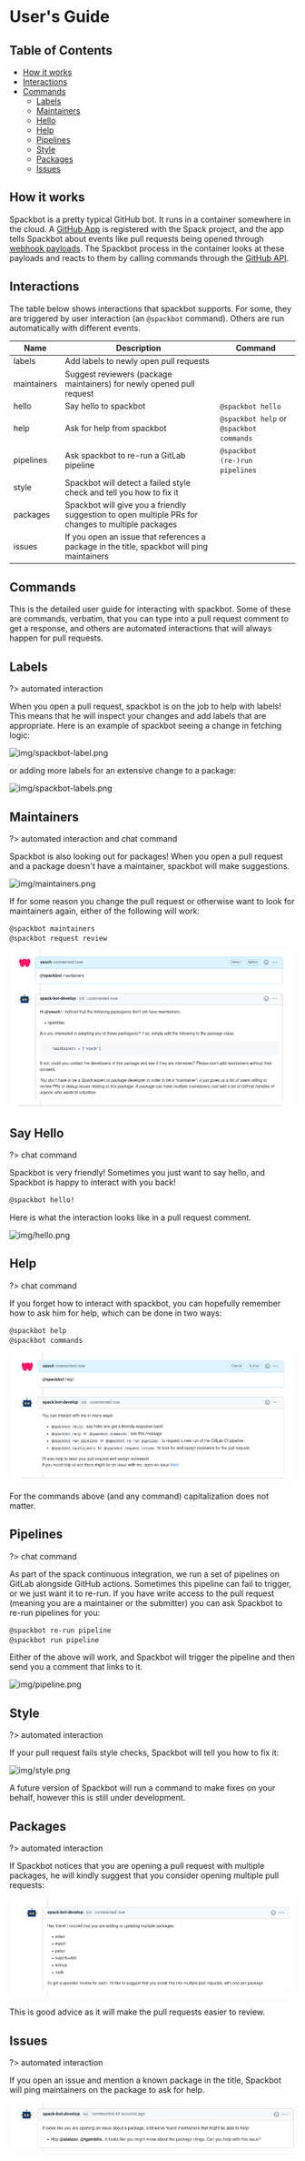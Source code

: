 # User's Guide

## Table of Contents

- [How it works](#how-it-works)
- [Interactions](#interactions)
- [Commands](#commands)
  - [Labels](#labels)
  - [Maintainers](#maintainers)
  - [Hello](#say-hello)
  - [Help](#help)
  - [Pipelines](#pipelines)
  - [Style](#style)
  - [Packages](#packages)
  - [Issues](#issues)
  
## How it works

Spackbot is a pretty typical GitHub bot. It runs in a container somewhere in the cloud. A
[GitHub App](https://docs.github.com/en/developers/apps/about-apps) is
registered with the Spack project, and the app tells Spackbot about events like
pull requests being opened through
[webhook payloads](https://docs.github.com/en/developers/webhooks-and-events/webhook-events-and-payloads).
The Spackbot process in the container looks at these payloads and reacts to
them by calling commands through the
[GitHub API](https://docs.github.com/en/rest).

## Interactions

The table below shows interactions that spackbot supports. For some, they are 
triggered by user interaction (an `@spackbot` command). Others are run automatically
with different events.

| Name | Description | Command |
|------|-------------|---------|
|labels| Add labels to newly open pull requests | |
|maintainers| Suggest reviewers (package maintainers) for newly opened pull request | |
|hello| Say hello to spackbot | `@spackbot hello`|
|help| Ask for help from spackbot | `@spackbot help` or `@spackbot commands`|
|pipelines| Ask spackbot to re-run a GitLab pipeline | `@spackbot (re-)run pipelines`|
|style| Spackbot will detect a failed style check and tell you how to fix it | |
|packages| Spackbot will give you a friendly suggestion to open multiple PRs for changes to multiple packages | |
|issues| If you open an issue that references a package in the title, spackbot will ping maintainers | |

## Commands

This is the detailed user guide for interacting with spackbot. Some of these
are commands, verbatim, that you can type into a pull request comment to get a response,
and others are automated interactions that will always happen for pull requests.

## Labels

?> automated interaction

When you open a pull request, spackbot is on the job to help with labels! This
means that he will inspect your changes and add labels that are appropriate.
Here is an example of spackbot seeing a change in fetching logic:

![img/spackbot-label.png](img/spackbot-label.png)

or adding more labels for an extensive change to a package:

![img/spackbot-labels.png](img/spackbot-labels.png)


## Maintainers

?> automated interaction and chat command

Spackbot is also looking out for packages! When you open a pull request and a package
doesn't have a maintainer, spackbot will make suggestions.

![img/maintainers.png](img/maintainers.png)

If for some reason you change the pull request or otherwise want to look for maintainers
again, either of the following will work:

```bash
@spackbot maintainers
@spackbot request review
```

![img/ask-for-maintainers.png](img/ask-for-maintainers.png)


## Say Hello

?> chat command

Spackbot is very friendly! Sometimes you just want to say hello, and Spackbot 
is happy to interact with you back!

```bash
@spackbot hello!
```

Here is what the interaction looks like in a pull request comment.

![img/hello.png](img/hello.png)


## Help

?> chat command

If you forget how to interact with spackbot, you can hopefully remember how
to ask him for help, which can be done in two ways:

```bash
@spackbot help
@spackbot commands
```

![img/help.png](img/help.png)

For the commands above (and any command) capitalization does not matter.

## Pipelines

?> chat command

As part of the spack continuous integration, we run a set of pipelines on GitLab alongside
GitHub actions. Sometimes this pipeline can fail to trigger, or we just want it to re-run.
If you have write access to the pull request (meaning you are a maintainer or the submitter)
you can ask Spackbot to re-run pipelines for you:

```bash
@spackbot re-run pipeline
@spackbot run pipeline
```
Either of the above will work, and Spackbot will trigger the pipeline and then
send you a comment that links to it.

![img/pipeline.png](img/pipeline.png)


## Style

?> automated interaction

If your pull request fails style checks, Spackbot will tell you how to fix it:

![img/style.png](img/style.png)

A future version of Spackbot will run a command to make fixes on your behalf,
however this is still under development.

## Packages

?> automated interaction

If Spackbot notices that you are opening a pull request with multiple packages,
he will kindly suggest that you consider opening multiple pull requests:

![img/multiple-packages.png](img/multiple-packages.png)

This is good advice as it will make the pull requests easier to review.

## Issues

?> automated interaction

If you open an issue and mention a known package in the title, Spackbot
will ping maintainers on the package to ask for help.

![img/issue-ping.png](img/issue-ping.png)
